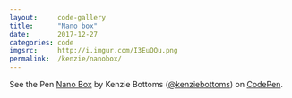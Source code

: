 ```yaml
---
layout:     code-gallery
title:      "Nano box"
date:       2017-12-27
categories: code
imgsrc:     http://i.imgur.com/I3EuQQu.png
permalink:  /kenzie/nanobox/
---
```

<p>
	<p data-height="500" data-theme-id="dark" data-slug-hash="dJvMag" data-default-tab="result" data-user="kenziebottoms" data-embed-version="2" data-pen-title="Nano Box" class="codepen">See the Pen <a href="https://codepen.io/kenziebottoms/pen/dJvMag/">Nano Box</a> by Kenzie Bottoms (<a href="https://codepen.io/kenziebottoms">@kenziebottoms</a>) on <a href="https://codepen.io">CodePen</a>.</p>
</p>